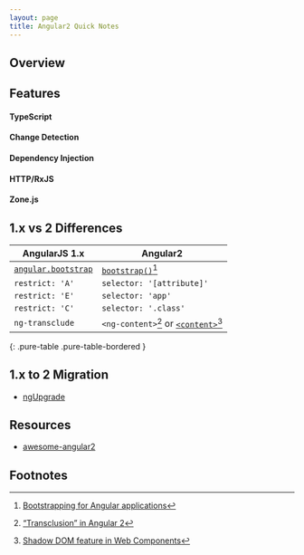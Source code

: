 ```yaml
---
layout: page
title: Angular2 Quick Notes
---
```


## Overview
<!-- No more `scope` -->
<!-- performance -->
<!-- universal/isomorphic/server side rendering -->

## Features

#### TypeScript

#### Change Detection

#### Dependency Injection

#### HTTP/RxJS

#### Zone.js

## 1.x vs 2 Differences

| AngularJS 1.x | Angular2 |
|---------------|----------|
| [`angular.bootstrap`](https://code.angularjs.org/1.4.7/docs/api/ng/function/angular.bootstrap) | [`bootstrap()`](https://angular.io/docs/ts/latest/api/core/bootstrap-function.html)[^bs] |
| `restrict: 'A'` | `selector: '[attribute]'` |
| `restrict: 'E'` | `selector: 'app'` |
| `restrict: 'C'` | `selector: '.class'` |
| `ng-transclude` | `<ng-content>`[^t] or [`<content>`](https://developer.mozilla.org/en-US/docs/Web/HTML/Element/content)[^sd] |
{: .pure-table .pure-table-bordered }

## 1.x to 2 Migration
-  [ngUpgrade](https://github.com/angular/ngUpgrade)

## Resources
- [awesome-angular2](https://github.com/AngularClass/awesome-angular2)

## Footnotes
[^bs]: [Bootstrapping for Angular applications](https://github.com/angular/angular/blob/master/modules/angular2/src/core/application_common.ts#L100)
[^t]: [“Transclusion” in Angular 2](http://angular-tips.com/blog/2015/09/migrating-directives-to-angular-2/)
[^sd]: [Shadow DOM feature in Web Components](http://angular-tips.com/blog/2015/09/migrating-directives-to-angular-2/)
